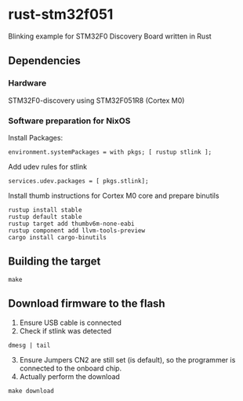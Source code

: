 # rust-stm32f051
Blinking example for STM32F0 Discovery Board written in Rust

## Dependencies
### Hardware
STM32F0-discovery using STM32F051R8 (Cortex M0)

### Software preparation for NixOS
Install Packages:
```Shell
environment.systemPackages = with pkgs; [ rustup stlink ];
```

Add udev rules for stlink
```Shell
services.udev.packages = [ pkgs.stlink];
```

Install thumb instructions for Cortex M0 core and prepare binutils
```Shell
rustup install stable
rustup default stable
rustup target add thumbv6m-none-eabi
rustup component add llvm-tools-preview
cargo install cargo-binutils
```

## Building the target
```Shell
make
```

## Download firmware to the flash
1. Ensure USB cable is connected
2. Check if stlink was detected
```Shell
dmesg | tail
```
3. Ensure Jumpers CN2 are still set (is default), so the programmer is connected to the onboard chip.
4. Actually perform the download
```Shell
make download
```
